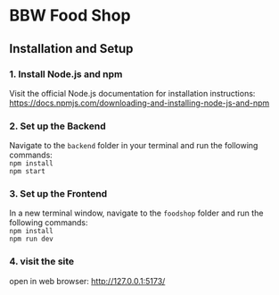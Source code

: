 # BBW Food Shop

## Installation and Setup

### 1. Install Node.js and npm

Visit the official Node.js documentation for installation instructions:
https://docs.npmjs.com/downloading-and-installing-node-js-and-npm

### 2. Set up the Backend

Navigate to the `backend` folder in your terminal and run the following commands:\
`npm install`\
`npm start`

### 3. Set up the Frontend

In a new terminal window, navigate to the `foodshop` folder and run the following commands:\
`npm install`\
`npm run dev`

### 4. visit the site

open in web browser: http://127.0.0.1:5173/
